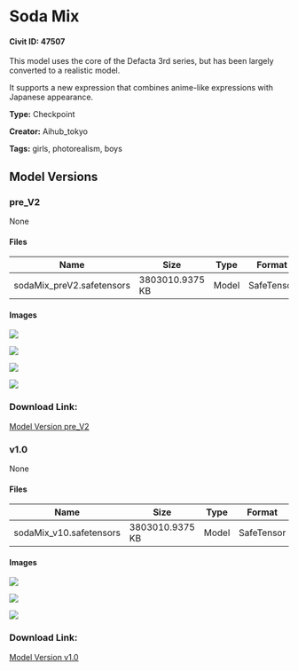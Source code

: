 # Soda Mix

#### Civit ID: 47507

<p>This model uses the core of the Defacta 3rd series, but has been largely converted to a realistic model.</p><p>It supports a new expression that combines anime-like expressions with Japanese appearance.</p>

**Type:** Checkpoint

**Creator:** Aihub_tokyo

**Tags:** girls, photorealism, boys

## Model Versions

### pre_V2

None

#### Files

| Name | Size | Type | Format | Download Url | AutoV1 | AutoV2 | SHA256 | CRC32 | BLAKE3 |
| --- | --- | --- | --- | --- | --- | --- | --- | --- | --- |
| sodaMix_preV2.safetensors | 3803010.9375 KB | Model | SafeTensor | https://civitai.com/api/download/models/52797 | 6D9B94FA | A8A1141975 | A8A114197569057A45B3FD2BC1A3E0701CA25A622716A66AC83CEDC3B1731974 | 29AF027F | 8518DC5D98E715234DB6ECD50CFA89DB96D15AD1079D53BBDFD164F7BA0EE4AB |

#### Images

<p><img src="https://image.civitai.com/xG1nkqKTMzGDvpLrqFT7WA/965e9253-c4d0-430b-82e4-240282928600/width=450/569712.jpeg" /></p>

<p><img src="https://image.civitai.com/xG1nkqKTMzGDvpLrqFT7WA/9a249d59-e36c-4085-84d6-369b2b56d800/width=450/569737.jpeg" /></p>

<p><img src="https://image.civitai.com/xG1nkqKTMzGDvpLrqFT7WA/6da04dea-6c8c-471c-b026-e7a1e1832c00/width=450/569713.jpeg" /></p>

<p><img src="https://image.civitai.com/xG1nkqKTMzGDvpLrqFT7WA/3211630e-5988-478b-cf26-67bc82916600/width=450/569738.jpeg" /></p>

### Download Link:

[Model Version pre_V2](https://civitai.com/api/download/models/52797)

### v1.0

None

#### Files

| Name | Size | Type | Format | Download Url | AutoV1 | AutoV2 | SHA256 | CRC32 | BLAKE3 |
| --- | --- | --- | --- | --- | --- | --- | --- | --- | --- |
| sodaMix_v10.safetensors | 3803010.9375 KB | Model | SafeTensor | https://civitai.com/api/download/models/52102 | DE2F2560 | 2E63D08424 | 2E63D084247730B6FE6CF0E2C2545BF63D7B68549C08CDA22CAF863A85089532 | BF491C6C | 230C6CABBBF9C878A62F7AB9629EF5F1F2871338DC279858BCB5166AD6C36065 |

#### Images

<p><img src="https://image.civitai.com/xG1nkqKTMzGDvpLrqFT7WA/0b32df51-b0e3-4144-c573-db6c1ec09d00/width=450/561604.jpeg" /></p>

<p><img src="https://image.civitai.com/xG1nkqKTMzGDvpLrqFT7WA/37ede143-57e7-46b4-b504-cdaa023ae900/width=450/561603.jpeg" /></p>

<p><img src="https://image.civitai.com/xG1nkqKTMzGDvpLrqFT7WA/5c116c05-f2c6-484c-d8d3-bbc039bcf900/width=450/561605.jpeg" /></p>

### Download Link:

[Model Version v1.0](https://civitai.com/api/download/models/52102)

